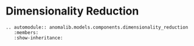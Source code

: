 # Dimensionality Reduction

```{eval-rst}
.. automodule:: anomalib.models.components.dimensionality_reduction
   :members:
   :show-inheritance:
```
